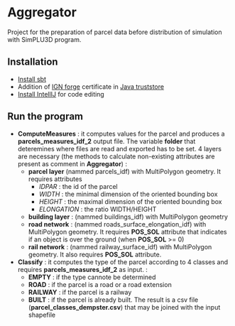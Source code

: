 # Aggregator

Project for the preparation of parcel data before distribution of simulation with SimPLU3D program.

Installation
------

- [Install sbt](http://www.scala-sbt.org/0.13/docs/Installing-sbt-on-Linux.html)
- Addition of [IGN forge](https://forge-cogit.ign.fr/) certificate in [Java truststore](https://docs.microsoft.com/fr-fr/azure/java-add-certificate-ca-store)
- [Install IntellIJ](https://www.jetbrains.com/idea/) for code editing






Run the program
------

- **ComputeMeasures** : it computes values for the parcel and produces a **parcels_measures_idf_2** output file. The variable __folder__ that deteremines where files are read and exported has to be set. 4 layers are necessary (the methods to calculate non-existing attributes are present as comment in **Aggregator**) :
  - **parcel layer** (nammed parcels_idf) with MultiPolygon geometry. It requires attributes
    - _IDPAR_ : the id of the parcel
    - _WIDTH_ : the minimal dimension of the oriented bounding box
    - _HEIGHT_ : the maximal dimension of the oriented bounding box
    - _ELONGATION_ : the ratio WIDTH/HEIGHT
  - **building layer** : (nammed buildings_idf) with MultiPolygon geometry
  - **road network** : (nammed roads_surface_elongation_idf) with MultiPolygon geometry. It requires __POS\_SOL__ attribute that indicates if an object is over the ground (when __POS\_SOL__ >= 0)
  - **rail network** :  (nammed railway_surface_idf) with MultiPolygon geometry. It also requires __POS\_SOL__ attribute.
- **Classify** : it computes the type of the parcel according to 4 classes and requires  **parcels_measures_idf_2**  as input. :
  - __EMPTY__ : if the type cannote be determined
  - __ROAD__ : if the parcel is a road or a road extension
  - __RAILWAY__ : if the parcel is a railway
  - __BUILT__ : if the parcel is already built.
  The result is a csv file (**parcel_classes_dempster.csv**) that may be joined with the input shapefile
